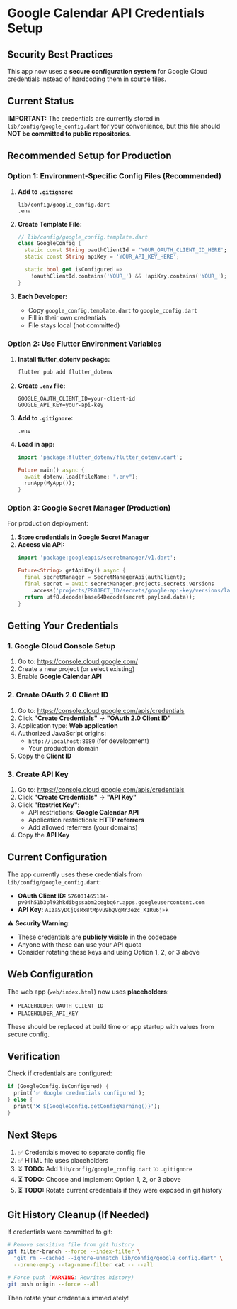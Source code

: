 # Google Calendar API Credentials Setup

## Security Best Practices

This app now uses a **secure configuration system** for Google Cloud credentials instead of hardcoding them in source files.

## Current Status

**IMPORTANT:** The credentials are currently stored in `lib/config/google_config.dart` for your convenience, but this file should **NOT be committed to public repositories**.

## Recommended Setup for Production

### Option 1: Environment-Specific Config Files (Recommended)

1. **Add to `.gitignore`:**
   ```
   lib/config/google_config.dart
   .env
   ```

2. **Create Template File:**
   ```dart
   // lib/config/google_config.template.dart
   class GoogleConfig {
     static const String oauthClientId = 'YOUR_OAUTH_CLIENT_ID_HERE';
     static const String apiKey = 'YOUR_API_KEY_HERE';

     static bool get isConfigured =>
       !oauthClientId.contains('YOUR_') && !apiKey.contains('YOUR_');
   }
   ```

3. **Each Developer:**
   - Copy `google_config.template.dart` to `google_config.dart`
   - Fill in their own credentials
   - File stays local (not committed)

### Option 2: Use Flutter Environment Variables

1. **Install flutter_dotenv package:**
   ```bash
   flutter pub add flutter_dotenv
   ```

2. **Create `.env` file:**
   ```
   GOOGLE_OAUTH_CLIENT_ID=your-client-id
   GOOGLE_API_KEY=your-api-key
   ```

3. **Add to `.gitignore`:**
   ```
   .env
   ```

4. **Load in app:**
   ```dart
   import 'package:flutter_dotenv/flutter_dotenv.dart';

   Future main() async {
     await dotenv.load(fileName: ".env");
     runApp(MyApp());
   }
   ```

### Option 3: Google Secret Manager (Production)

For production deployment:

1. **Store credentials in Google Secret Manager**
2. **Access via API:**
   ```dart
   import 'package:googleapis/secretmanager/v1.dart';

   Future<String> getApiKey() async {
     final secretManager = SecretManagerApi(authClient);
     final secret = await secretManager.projects.secrets.versions
       .access('projects/PROJECT_ID/secrets/google-api-key/versions/latest');
     return utf8.decode(base64Decode(secret.payload.data));
   }
   ```

## Getting Your Credentials

### 1. Google Cloud Console Setup

1. Go to: https://console.cloud.google.com/
2. Create a new project (or select existing)
3. Enable **Google Calendar API**

### 2. Create OAuth 2.0 Client ID

1. Go to: https://console.cloud.google.com/apis/credentials
2. Click **"Create Credentials"** → **"OAuth 2.0 Client ID"**
3. Application type: **Web application**
4. Authorized JavaScript origins:
   - `http://localhost:8080` (for development)
   - Your production domain
5. Copy the **Client ID**

### 3. Create API Key

1. Go to: https://console.cloud.google.com/apis/credentials
2. Click **"Create Credentials"** → **"API Key"**
3. Click **"Restrict Key"**:
   - API restrictions: **Google Calendar API**
   - Application restrictions: **HTTP referrers**
   - Add allowed referrers (your domains)
4. Copy the **API Key**

## Current Configuration

The app currently uses these credentials from `lib/config/google_config.dart`:

- **OAuth Client ID:** `576001465184-pv04h51b3pl92hkdibgssabm2cegbq6r.apps.googleusercontent.com`
- **API Key:** `AIzaSyDCjQsRx8tMpvu9bQVgMr3ezc_K1Ru6jFk`

**⚠️ Security Warning:**
- These credentials are **publicly visible** in the codebase
- Anyone with these can use your API quota
- Consider rotating these keys and using Option 1, 2, or 3 above

## Web Configuration

The web app (`web/index.html`) now uses **placeholders**:
- `PLACEHOLDER_OAUTH_CLIENT_ID`
- `PLACEHOLDER_API_KEY`

These should be replaced at build time or app startup with values from secure config.

## Verification

Check if credentials are configured:
```dart
if (GoogleConfig.isConfigured) {
  print('✅ Google credentials configured');
} else {
  print('❌ ${GoogleConfig.getConfigWarning()}');
}
```

## Next Steps

1. ✅ Credentials moved to separate config file
2. ✅ HTML file uses placeholders
3. ⏳ **TODO:** Add `lib/config/google_config.dart` to `.gitignore`
4. ⏳ **TODO:** Choose and implement Option 1, 2, or 3 above
5. ⏳ **TODO:** Rotate current credentials if they were exposed in git history

## Git History Cleanup (If Needed)

If credentials were committed to git:

```bash
# Remove sensitive file from git history
git filter-branch --force --index-filter \
  "git rm --cached --ignore-unmatch lib/config/google_config.dart" \
  --prune-empty --tag-name-filter cat -- --all

# Force push (WARNING: Rewrites history)
git push origin --force --all
```

Then rotate your credentials immediately!
